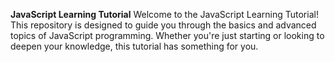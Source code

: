 **JavaScript Learning Tutorial**
Welcome to the JavaScript Learning Tutorial! This repository is designed to guide you through the basics and advanced topics of JavaScript programming. Whether you're just starting or looking to deepen your knowledge, this tutorial has something for you.
